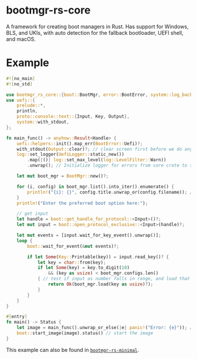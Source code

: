 # bootmgr-rs-core

A framework for creating boot managers in Rust. Has support for Windows, BLS, and UKIs, with auto detection for the fallback bootloader, UEFI shell, and macOS.

# Example
```rust
#![no_main]
#![no_std]

use bootmgr_rs_core::{boot::BootMgr, error::BootError, system::log_backend::UefiLogger};
use uefi::{
    prelude::*,
    println,
    proto::console::text::{Input, Key, Output},
    system::with_stdout,
};

fn main_func() -> anyhow::Result<Handle> {
    uefi::helpers::init().map_err(BootError::Uefi)?;
    with_stdout(Output::clear)?; // clear screen first before we do anything
    log::set_logger(UefiLogger::static_new())
        .map(|()| log::set_max_level(log::LevelFilter::Warn))
        .unwrap(); // Initialize logger for errors from core crate to show up

    let mut boot_mgr = BootMgr::new()?;

    for (i, config) in boot_mgr.list().into_iter().enumerate() {
        println!("{i}: {}", config.title.unwrap_or(config.filename)); // get all boot entries in system
    }
    println!("Enter the preferred boot option here:");

    // get input
    let handle = boot::get_handle_for_protocol::<Input>()?;
    let mut input = boot::open_protocol_exclusive::<Input>(handle)?;

    let mut events = [input.wait_for_key_event().unwrap()];
    loop {
        boot::wait_for_event(&mut events)?;

        if let Some(Key::Printable(key)) = input.read_key()? {
            let key = char::from(key);
            if let Some(key) = key.to_digit(10)
                && (key as usize) < boot_mgr.configs.len()
            { // test if input as number falls in range, and load that entry to get an image Handle
                return Ok(boot_mgr.load(key as usize)?);
            }
        }
    }
}

#[entry]
fn main() -> Status {
    let image = main_func().unwrap_or_else(|e| panic!("Error: {e}")); // get an image Handle or panic on error
    boot::start_image(image).status() // start the image
}
```

This example can also be found in [`bootmgr-rs-minimal`](https://github.com/some100/bootmgr-rs/tree/main/bootmgr-rs-minimal).